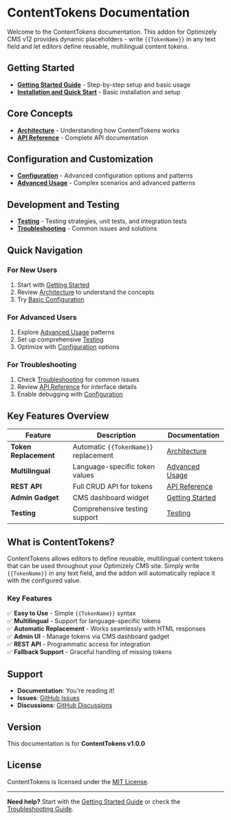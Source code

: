 # ContentTokens Documentation

Welcome to the ContentTokens documentation. This addon for Optimizely CMS v12 provides dynamic placeholders - write `{{TokenName}}` in any text field and let editors define reusable, multilingual content tokens.

## Getting Started

- **[Getting Started Guide](getting-started.md)** - Step-by-step setup and basic usage
- **[Installation and Quick Start](../README.md#installation)** - Basic installation and setup

## Core Concepts

- **[Architecture](architecture.md)** - Understanding how ContentTokens works
- **[API Reference](api-reference.md)** - Complete API documentation

## Configuration and Customization

- **[Configuration](configuration.md)** - Advanced configuration options and patterns
- **[Advanced Usage](advanced-usage.md)** - Complex scenarios and advanced patterns

## Development and Testing

- **[Testing](testing.md)** - Testing strategies, unit tests, and integration tests
- **[Troubleshooting](troubleshooting.md)** - Common issues and solutions

## Quick Navigation

### For New Users
1. Start with [Getting Started](getting-started.md)
2. Review [Architecture](architecture.md) to understand the concepts
3. Try [Basic Configuration](configuration.md#middleware-configuration)

### For Advanced Users
1. Explore [Advanced Usage](advanced-usage.md) patterns
2. Set up comprehensive [Testing](testing.md)
3. Optimize with [Configuration](configuration.md) options

### For Troubleshooting
1. Check [Troubleshooting](troubleshooting.md) for common issues
2. Review [API Reference](api-reference.md) for interface details
3. Enable debugging with [Configuration](configuration.md#logging-configuration)

## Key Features Overview

| Feature | Description | Documentation |
|---------|-------------|---------------|
| **Token Replacement** | Automatic `{{TokenName}}` replacement | [Architecture](architecture.md#token-replacement) |
| **Multilingual** | Language-specific token values | [Advanced Usage](advanced-usage.md#multilingual-examples) |
| **REST API** | Full CRUD API for tokens | [API Reference](api-reference.md) |
| **Admin Gadget** | CMS dashboard widget | [Getting Started](getting-started.md#create-your-first-token) |
| **Testing** | Comprehensive testing support | [Testing](testing.md) |

## What is ContentTokens?

ContentTokens allows editors to define reusable, multilingual content tokens that can be used throughout your Optimizely CMS site. Simply write `{{TokenName}}` in any text field, and the addon will automatically replace it with the configured value.

### Key Features

✅ **Easy to Use** - Simple `{{TokenName}}` syntax  
✅ **Multilingual** - Support for language-specific tokens  
✅ **Automatic Replacement** - Works seamlessly with HTML responses  
✅ **Admin UI** - Manage tokens via CMS dashboard gadget  
✅ **REST API** - Programmatic access for integration  
✅ **Fallback Support** - Graceful handling of missing tokens

## Support

- **Documentation**: You're reading it!
- **Issues**: [GitHub Issues](https://github.com/Hangsolow/ContentTokens/issues)
- **Discussions**: [GitHub Discussions](https://github.com/Hangsolow/ContentTokens/discussions)

## Version

This documentation is for **ContentTokens v1.0.0**

## License

ContentTokens is licensed under the [MIT License](../LICENSE).

---

**Need help?** Start with the [Getting Started Guide](getting-started.md) or check the [Troubleshooting Guide](troubleshooting.md).
